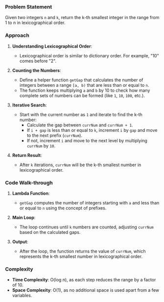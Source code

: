 ### Problem Statement
Given two integers `n` and `k`, return the k-th smallest integer in the range from 1 to n in lexicographical order.

### Approach
1. **Understanding Lexicographical Order**:
   - Lexicographical order is similar to dictionary order. For example, "10" comes before "2".

2. **Counting the Numbers**:
   - Define a helper function `getGap` that calculates the number of integers between a range `[a, b)` that are less than or equal to `n`.
   - The function keeps multiplying `a` and `b` by 10 to check how many complete sets of numbers can be formed (like `1`, `10`, `100`, etc.).

3. **Iterative Search**:
   - Start with the current number as `1` and iterate to find the k-th number:
     - Calculate the gap between `currNum` and `currNum + 1`.
     - If `i + gap` is less than or equal to `k`, increment `i` by `gap` and move to the next prefix (`currNum`).
     - If not, increment `i` and move to the next level by multiplying `currNum` by `10`.

4. **Return Result**:
   - After `k` iterations, `currNum` will be the k-th smallest number in lexicographical order.

### Code Walk-through
1. **Lambda Function**:
   - `getGap` computes the number of integers starting with `a` and less than or equal to `n` using the concept of prefixes.

2. **Main Loop**:
   - The loop continues until `k` numbers are counted, adjusting `currNum` based on the calculated gaps.

3. **Output**:
   - After the loop, the function returns the value of `currNum`, which represents the k-th smallest number in lexicographical order.

### Complexity
- **Time Complexity**: O(log n), as each step reduces the range by a factor of 10.
- **Space Complexity**: O(1), as no additional space is used apart from a few variables.
